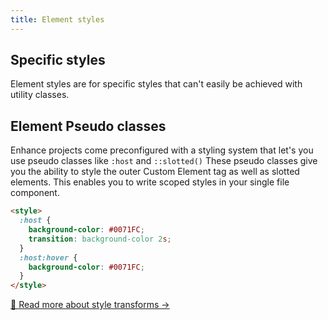 ```yaml
---
title: Element styles
---
```


## Specific styles
Element styles are for specific styles that can't easily be achieved with utility classes.

## Element Pseudo classes
Enhance projects come preconfigured with a styling system that let's you use pseudo classes like `:host` and `::slotted()`
These pseudo classes give you the ability to style the outer Custom Element tag as well as slotted elements. This enables you to write scoped styles in your single file component.

```html
<style>
  :host {
    background-color: #0071FC;
    transition: background-color 2s;
  }
  :host:hover {
    background-color: #0071FC;
  }
</style>
```

[🦾 Read more about style transforms →](/docs/learn/features/transforms/css-transforms)


